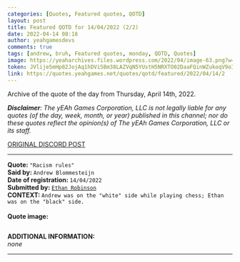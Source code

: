 ```yaml
---
categories: [Quotes, Featured quotes, QOTD]
layout: post
title: Featured QOTD for 14/04/2022 (2/2)
date: 2022-04-14 08:18
author: yeahgamesdevs
comments: true
tags: [andrew, bruh, Featured quotes, monday, QOTD, Quotes]
image: https://yeaharchives.files.wordpress.com/2022/04/image-63.png?w=411
token: JVlije5mHp82JojAq1hDVi5Bm38LAZVqN5YUstH5NRXTO02DaaFQinWZukoqV9oIbTyx913lfFpLx4JQdfJWoZ8PVVpWMC06cxczPitJpRllcB04TqAQ9KUmrl1RQ8jkilZVDTQ3Bcv3
link: https://quotes.yeahgames.net/quotes/qotd/featured/2022/04/14/2
---
```

<!-- wp:paragraph -->
<p>Archive of the quote of the day from Thursday, April 14th, 2022. </p>
<!-- /wp:paragraph -->

<!-- wp:paragraph -->
<p><em><strong>Disclaimer</strong>: The yEAh Games Corporation, LLC is not legally liable for any quotes (of the day, week, month, or year) published in this channel; nor do these quotes reflect the opinion(s) of The yEAh Games Corporation, LLC or its staff.</em><a href="https://cdn.discordapp.com/attachments/958100064079839303/964566123628609628/unknown.png"></a></p>
<!-- /wp:paragraph -->

<!-- wp:buttons {"layout":{"type":"flex","justifyContent":"left"}} -->
<div class="wp-block-buttons"><!-- wp:button {"textColor":"vivid-cyan-blue","align":"center","style":{"border":{"radius":"18px"}},"className":"is-style-fill"} -->
<div class="wp-block-button aligncenter is-style-fill"><a class="wp-block-button__link has-vivid-cyan-blue-color has-text-color wp-element-button" href="https://discord.com/channels/887052880782176266/958100064079839303/964567637168373810" style="border-radius:18px;">ORIGINAL DISCORD POST</a></div>
<!-- /wp:button --></div>
<!-- /wp:buttons -->

<!-- wp:separator {"align":"center","className":"is-style-wide"} -->
<hr class="wp-block-separator aligncenter has-alpha-channel-opacity is-style-wide" />
<!-- /wp:separator -->

<!-- wp:paragraph -->
<p><strong>Quote: </strong><code>"Racism rules"</code><br><strong>Said by: </strong><code>Andrew Blommesteijn</code><br><strong>Date of registration: </strong><code>14/04/2022</code> <br><strong>Submitted by: </strong><code><a href="https://yeaharchives.wordpress.com/2022/04/05/ethan-robinson/">Ethan Robinson</a></code><br><strong>CONTEXT: </strong><code>Andrew was on the "white" side while playing chess; Ethan was on the "black" side.</code><br><br><strong>Quote image:</strong></p>
<!-- /wp:paragraph -->

<!-- wp:image {"id":350,"sizeSlug":"large","linkDestination":"none"} -->
<figure class="wp-block-image size-large"><img src="https://yeaharchives.files.wordpress.com/2022/04/image-63.png?w=411" alt="" class="wp-image-350" /></figure>
<!-- /wp:image -->

<!-- wp:paragraph -->
<p><strong>ADDITIONAL INFORMATION:</strong><br><em>none</em></p>
<!-- /wp:paragraph -->

<!-- wp:separator {"className":"is-style-wide"} -->
<hr class="wp-block-separator has-alpha-channel-opacity is-style-wide" />
<!-- /wp:separator -->
